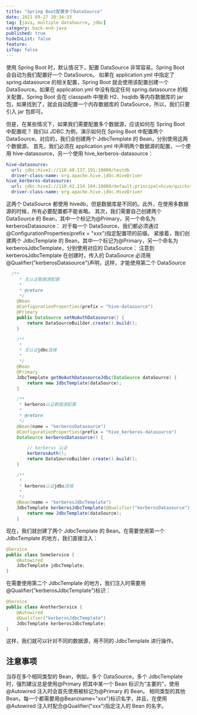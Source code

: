 ```yaml
---
title: "Spring Boot配置多个DataSource"
date: 2021-09-27 20:34:33
tag: [java, multiple dataSource, jdbc]
category: back-end-java
published: true
hideInList: false
feature:
isTop: false
---
```


使用 Spring Boot 时，默认情况下，配置 DataSource 非常容易。Spring Boot 会自动为我们配置好一个 DataSource。
如果在 application.yml 中指定了 spring.datasource 的相关配置，Spring Boot 就会使用该配置创建一个 DataSource。如果在 application.yml 中没有指定任何 spring.datasource 的相关配置，Spring Boot 会在 classpath 中搜索 H2、hsqldb 等内存数据库的 jar 包，如果找到了，就会自动配置一个内存数据库的 DataSource，所以，我们只要引入 jar 包即可。

但是，在某些情况下，如果我们需要配置多个数据源，应该如何在 Spring Boot 中配置呢？
我们以 JDBC 为例，演示如何在 Spring Boot 中配置两个 DataSource。对应的，我们会创建两个 JdbcTemplate 的 Bean，分别使用这两个数据源。
首先，我们必须在 application.yml 中声明两个数据源的配置，一个使用 hive-datasource，另一个使用 hive_kerberos-datasource：

```yml
hive-datasource:
  url: jdbc:hive2://110.40.137.191:10000/testdb
  driver-class-name: org.apache.hive.jdbc.HiveDriver
hive_kerberos-datasource:
  url: jdbc:hive2://110.42.214.104:10000/default;principal=hive/quickstart.cloudera@CLOUDERA
  driver-class-name: org.apache.hive.jdbc.HiveDriver
```

这两个 DataSource 都使用 hivedb，但是数据库是不同的。此外，在使用多数据源的时候，所有必要配置都不能省略。
其次，我们需要自己创建两个 DataSource 的 Bean，其中一个标记为@Primary，另一个命名为 kerberosDatasource：
对于每一个 DataSource，我们都必须通过@ConfigurationProperties(prefix = "xxx")指定配置项的前缀。
紧接着，我们创建两个 JdbcTemplate 的 Bean，其中一个标记为@Primary，另一个命名为 kerberosJdbcTemplate，分别使用对应的 DataSource：
注意到 kerberosJdbcTemplate 在创建时，传入的 DataSource 必须用@Qualifier("kerberosDatasource")声明，这样，才能使用第二个 DataSource

```java
  /**
     * 无认证数据源配置
     *
     * @return
     */
    @Bean
    @ConfigurationProperties(prefix = "hive-datasource")
    @Primary
    public DataSource setNoAuthDatasource() {
        return DataSourceBuilder.create().build();
    }

    /**
     *
     * 无认证jdbc连接
     *
     */
    @Bean
    @Primary
    JdbcTemplate getNoAuthDatasourceJdbc(DataSource dataSource) {
        return new JdbcTemplate(dataSource);
    }

    /**
     * kerberos认证数据源配置
     *
     * @return
     */
    @Bean(name = "kerberosDatasource")
    @ConfigurationProperties(prefix = "hive_kerberos-datasource")
    DataSource kerberosDatasource() {

        // kerberos 认证
        kerberosAuth();
        return DataSourceBuilder.create().build();
    }

    /**
     *
     * kerberos认证jdbc连接
     *
     */
    @Bean(name = "kerberosJdbcTemplate")
    JdbcTemplate kerberosJdbcTemplate(@Qualifier("kerberosDatasource") DataSource dataSource) {
        return new JdbcTemplate(dataSource);
    }
```

现在，我们就创建了两个 JdbcTemplate 的 Bean。在需要使用第一个 JdbcTemplate 的地方，我们直接注入：

```java
@Service
public class SomeService {
    @Autowired
    JdbcTemplate jdbcTemplate;
}
```

在需要使用第二个 JdbcTemplate 的地方，我们注入时需要用@Qualifier("kerberosJdbcTemplate")标识：

```java
@Service
public class AnotherService {
    @Autowired
    @Qualifier("kerberosJdbcTemplate")
    JdbcTemplate kerberosJdbcTemplate;
}
```

这样，我们就可以针对不同的数据源，用不同的 JdbcTemplate 进行操作。

## 注意事项

当存在多个相同类型的 Bean，例如，多个 DataSource，多个 JdbcTemplate 时，强烈建议总是使用@Primary 把其中某一个 Bean 标识为“主要的”，使用@Autowired 注入时会首先使用被标记为@Primary 的 Bean。
相同类型的其他 Bean，每一个都需要用@Bean(name="xxx")标识名字，并且，在使用@Autowired 注入时配合@Qualifier("xxx")指定注入的 Bean 的名字。
